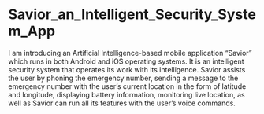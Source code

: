 # Savior_an_Intelligent_Security_System_App

I am introducing an Artificial Intelligence-based mobile application “Savior” which runs in both Android and iOS operating systems. It is an intelligent
security system that operates its work with its intelligence. Savior assists the user by phoning the emergency number, sending a message to the emergency number with the user’s current
location in the form of latitude and longitude, displaying battery information, monitoring live location, as well as Savior can run all its features with the user’s voice commands.
